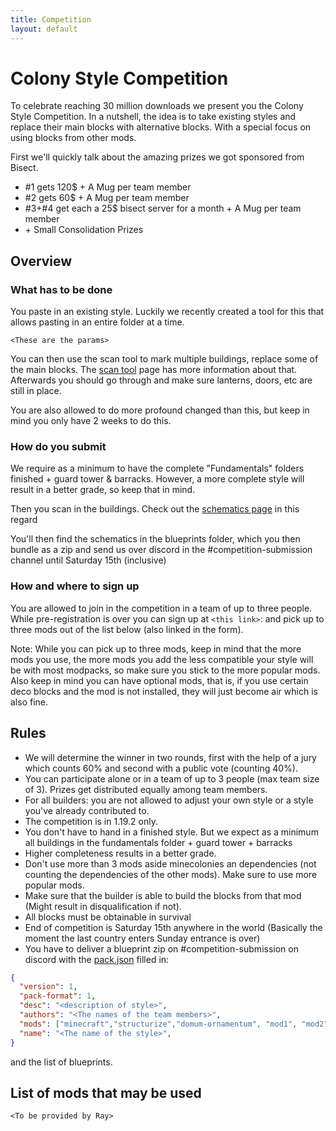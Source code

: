 ```yaml
---
title: Competition
layout: default
---
```


# Colony Style Competition

To celebrate reaching 30 million downloads we present you the Colony Style Competition.
In a nutshell, the idea is to take existing styles and replace their main blocks with alternative blocks.
With a special focus on using blocks from other mods.

First we'll quickly talk about the amazing prizes we got sponsored from Bisect.

- #1 gets 120$ + A Mug per team member
- #2 gets 60$ + A Mug per team member
- #3+#4 get each a 25$ bisect server for a month + A Mug per team member 
- \+ Small Consolidation Prizes

## Overview

### What has to be done
You paste in an existing style. Luckily we recently created a tool for this that allows pasting in an entire folder at a time.

`<These are the params>`

You can then use the scan tool to mark multiple buildings, replace some of the main blocks. The [scan tool](../../source/items/scantool) page has more information about that.
Afterwards you should go through and make sure lanterns, doors, etc are still in place.

You are also allowed to do more profound changed than this, but keep in mind you only have 2 weeks to do this.

### How do you submit
We require as a minimum to have the complete "Fundamentals" folders finished + guard tower & barracks.
However, a more complete style will result in a better grade, so keep that in mind.

Then you scan in the buildings. Check out the [schematics page](../../source/tutorials/schematics) in this regard

You'll then find the schematics in the blueprints folder, which you then bundle as a zip and send us over discord in the #competition-submission channel until Saturday 15th (inclusive)

### How and where to sign up
You are allowed to join in the competition in a team of up to three people.
While pre-registration is over you can sign up at `<this link>`: and pick up to three mods out of the list below (also linked in the form).

Note: While you can pick up to three mods, keep in mind that the more mods you use, the more mods you add the less compatible your style will be with most modpacks, so make sure you stick to the more popular mods.
Also keep in mind you can have optional mods, that is, if you use certain deco blocks and the mod is not installed, they will just become air which is also fine.

## Rules
- We will determine the winner in two rounds, first with the help of a jury which counts 60% and second with a public vote (counting 40%).
- You can participate alone or in a team of up to 3 people (max team size of 3). Prizes get distributed equally among team members.
- For all builders: you are not allowed to adjust your own style or a style you've already contributed to.
- The competition is in 1.19.2 only.
- You don't have to hand in a finished style. But we expect as a minimum all buildings in the fundamentals folder + guard tower + barracks
- Higher completeness results in a better grade.
- Don't use more than 3 mods aside minecolonies an dependencies (not counting the dependencies of the other mods). Make sure to use more popular mods.
- Make sure that the builder is able to build the blocks from that mod (Might result in disqualification if not).
- All blocks must be obtainable in survival
- End of competition is Saturday 15th anywhere in the world (Basically the moment the last country enters Sunday entrance is over)
- You have to deliver a blueprint zip on #competition-submission on discord with the [pack.json](../../source/tutorials/schematics#style-packs) filled in:

```json
{
  "version": 1,
  "pack-format": 1,
  "desc": "<description of style>",
  "authors": "<The names of the team members>",
  "mods": ["minecraft","structurize","domum-ornamentum", "mod1", "mod2", "mod3"],
  "name": "<The name of the style>",
}
```

and the list of blueprints.

## List of mods that may be used
`<To be provided by Ray>`
